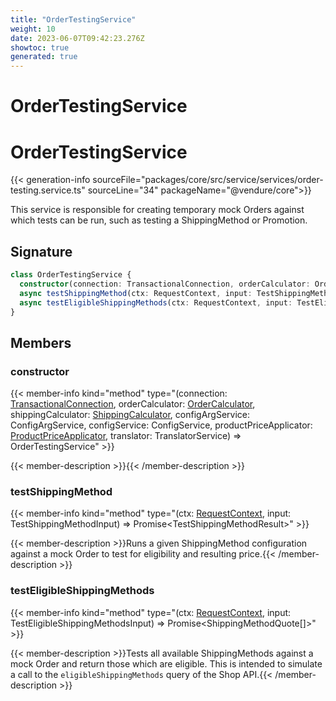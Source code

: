 ```yaml
---
title: "OrderTestingService"
weight: 10
date: 2023-06-07T09:42:23.276Z
showtoc: true
generated: true
---
```

<!-- This file was generated from the Vendure source. Do not modify. Instead, re-run the "docs:build" script -->

# OrderTestingService
<div class="symbol">


# OrderTestingService

{{< generation-info sourceFile="packages/core/src/service/services/order-testing.service.ts" sourceLine="34" packageName="@vendure/core">}}

This service is responsible for creating temporary mock Orders against which tests can be run, such as
testing a ShippingMethod or Promotion.

## Signature

```TypeScript
class OrderTestingService {
  constructor(connection: TransactionalConnection, orderCalculator: OrderCalculator, shippingCalculator: ShippingCalculator, configArgService: ConfigArgService, configService: ConfigService, productPriceApplicator: ProductPriceApplicator, translator: TranslatorService)
  async testShippingMethod(ctx: RequestContext, input: TestShippingMethodInput) => Promise<TestShippingMethodResult>;
  async testEligibleShippingMethods(ctx: RequestContext, input: TestEligibleShippingMethodsInput) => Promise<ShippingMethodQuote[]>;
}
```
## Members

### constructor

{{< member-info kind="method" type="(connection: <a href='/typescript-api/data-access/transactional-connection#transactionalconnection'>TransactionalConnection</a>, orderCalculator: <a href='/typescript-api/service-helpers/order-calculator#ordercalculator'>OrderCalculator</a>, shippingCalculator: <a href='/typescript-api/shipping/shipping-calculator#shippingcalculator'>ShippingCalculator</a>, configArgService: ConfigArgService, configService: ConfigService, productPriceApplicator: <a href='/typescript-api/service-helpers/product-price-applicator#productpriceapplicator'>ProductPriceApplicator</a>, translator: TranslatorService) => OrderTestingService"  >}}

{{< member-description >}}{{< /member-description >}}

### testShippingMethod

{{< member-info kind="method" type="(ctx: <a href='/typescript-api/request/request-context#requestcontext'>RequestContext</a>, input: TestShippingMethodInput) => Promise&#60;TestShippingMethodResult&#62;"  >}}

{{< member-description >}}Runs a given ShippingMethod configuration against a mock Order to test for eligibility and resulting
price.{{< /member-description >}}

### testEligibleShippingMethods

{{< member-info kind="method" type="(ctx: <a href='/typescript-api/request/request-context#requestcontext'>RequestContext</a>, input: TestEligibleShippingMethodsInput) => Promise&#60;ShippingMethodQuote[]&#62;"  >}}

{{< member-description >}}Tests all available ShippingMethods against a mock Order and return those which are eligible. This
is intended to simulate a call to the `eligibleShippingMethods` query of the Shop API.{{< /member-description >}}


</div>
